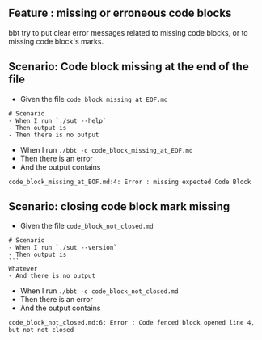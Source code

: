 ## Feature : missing or erroneous code blocks

bbt try to put clear error messages related to missing code blocks, or to missing code block's marks.

## Scenario: Code block missing at the end of the file

- Given the file `code_block_missing_at_EOF.md`
~~~
# Scenario
- When I run `./sut --help`
- Then output is
- Then there is no output
~~~

- When I run `./bbt -c code_block_missing_at_EOF.md`
- Then there is an error 
- And  the output contains 
```
code_block_missing_at_EOF.md:4: Error : missing expected Code Block
```

## Scenario: closing code block mark missing 

- Given the file `code_block_not_closed.md`
~~~
# Scenario
- When I run `./sut --version`
- Then output is
```
Whatever
- And there is no output
~~~

- When I run `./bbt -c code_block_not_closed.md`
- Then there is an error 
- And  the output contains 
```
code_block_not_closed.md:6: Error : Code fenced block opened line 4, but not not closed
```
